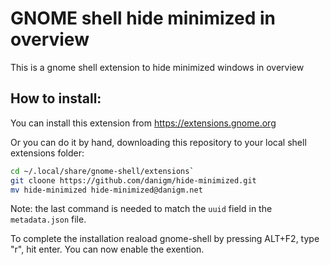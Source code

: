 # GNOME shell hide minimized in overview

This is a gnome shell extension to hide minimized windows in overview

## How to install:

You can install this extension from https://extensions.gnome.org

Or you can do it by hand, downloading this repository to your local shell extensions folder:

```bash
cd ~/.local/share/gnome-shell/extensions`
git cloone https://github.com/danigm/hide-minimized.git
mv hide-minimized hide-minimized@danigm.net
```
Note: the last command is needed to match the `uuid` field in the `metadata.json` file.

To complete the installation reaload gnome-shell by pressing ALT+F2, type "r", hit enter.
You can now enable the exention.

